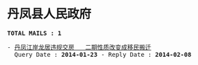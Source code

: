 # 丹凤县人民政府
<pre><b>TOTAL MAILS : 1</b></pre>
<pre>
- <a href="../../categories/mails/2247.md">丹凤江岸龙居违规交房   二期性质改变成移民搬迁</a><br/>  Query Date : <b>2014-01-23</b> - Reply Date : <b>2014-02-08</b>
</pre>